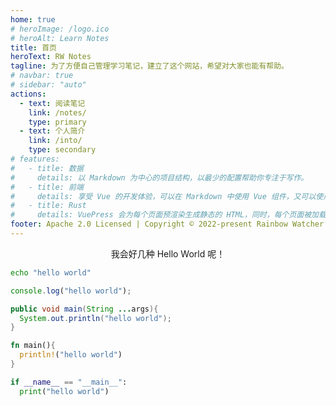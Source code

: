 ```yaml
---
home: true
# heroImage: /logo.ico
# heroAlt: Learn Notes
title: 首页
heroText: RW Notes
tagline: 为了方便自己管理学习笔记，建立了这个网站，希望对大家也能有帮助。
# navbar: true
# sidebar: "auto"
actions:
  - text: 阅读笔记
    link: /notes/
    type: primary
  - text: 个人简介
    link: /into/
    type: secondary
# features:
#   - title: 数据
#     details: 以 Markdown 为中心的项目结构，以最少的配置帮助你专注于写作。
#   - title: 前端
#     details: 享受 Vue 的开发体验，可以在 Markdown 中使用 Vue 组件，又可以使用 Vue 来开发自定义主题。
#   - title: Rust
#     details: VuePress 会为每个页面预渲染生成静态的 HTML，同时，每个页面被加载的时候，将作为 SPA 运行。
footer: Apache 2.0 Licensed | Copyright © 2022-present Rainbow Watcher
---
```


<center>我会好几种 Hello World 呢！</center>

<CodeGroup>
<CodeGroupItem title="bash">

```bash
echo "hello world"
```

</CodeGroupItem>

<CodeGroupItem title="js" active>

```js
console.log("hello world");
```

</CodeGroupItem>

<CodeGroupItem title="java">

```java
public void main(String ...args){
  System.out.println("hello world");
}
```

</CodeGroupItem>

<CodeGroupItem title="rust">

```rust
fn main(){
  println!("hello world")
}
```

</CodeGroupItem>

<CodeGroupItem title="python">

```python
if __name__ == "__main__":
  print("hello world")
```

</CodeGroupItem>
</CodeGroup>
